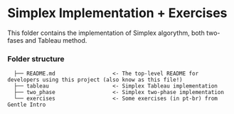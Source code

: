 # Simplex Implementation + Exercises

This folder contains the implementation of Simplex algorythm, both two-fases and Tableau method.

### Folder structure

```
  ├── README.md                  <- The top-level README for developers using this project (also know as this file!)
  ├── tableau                    <- Simplex Tableau implementation
  ├── two_phase                  <- Simplex two-phase implementation
  └── exercises                  <- Some exercises (in pt-br) from Gentle Intro 
```
